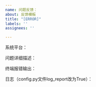 ```yaml
---
name: 问题反馈：
about: 反馈模板
title: "[ERROR]"
labels: ''
assignees: ''

---
```


系统平台：

问题详细描述：

终端报错输出：

日志（config.py文件log_report改为True）：
